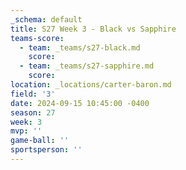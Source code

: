 ```yaml
---
_schema: default
title: S27 Week 3 - Black vs Sapphire
teams-score:
  - team: _teams/s27-black.md
    score:
  - team: _teams/s27-sapphire.md
    score:
location: _locations/carter-baron.md
field: '3'
date: 2024-09-15 10:45:00 -0400
season: 27
week: 3
mvp: ''
game-ball: ''
sportsperson: ''
---
```

